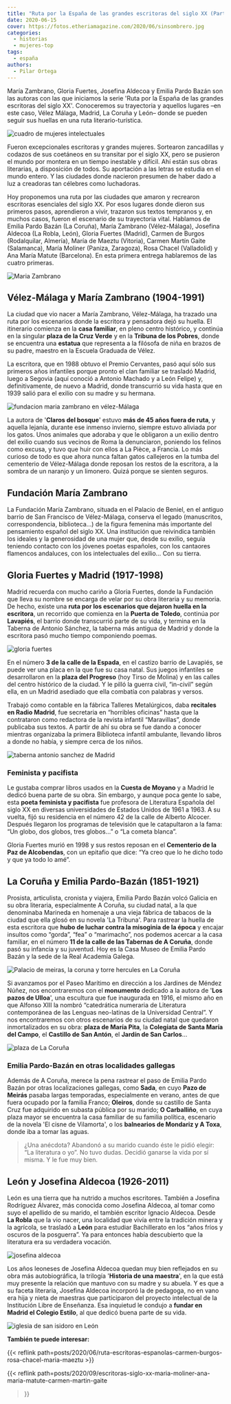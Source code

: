 ```yaml
---
title: "Ruta por la España de las grandes escritoras del siglo XX (Parte I)"
date: 2020-06-15
cover: https://fotos.etheriamagazine.com/2020/06/sinsombrero.jpg
categories: 
  - historias
  - mujeres-top
tags: 
  - españa
authors: 
  - Pilar Ortega
---
```


María Zambrano, Gloria Fuertes, Josefina Aldecoa y Emilia Pardo Bazán son las autoras 
con las que iniciamos la serie 'Ruta por la España de las grandes escritoras del siglo 
XX'. Conoceremos su trayectoria y aquellos lugares –en este caso, Vélez Málaga, Madrid, 
La Coruña y León– donde se pueden seguir sus huellas en una ruta literario-turística. 

![cuadro de mujeres intelectuales](https://fotos.etheriamagazine.com/2020/06/sinsombrero-artistica-azul.jpg "Imagen reinterpretada de 'Las sinsombrero', grupo del que formaban parte Rosa Chacel y Mª Zambrano.")

Fueron excepcionales escritoras y grandes mujeres. Sortearon zancadillas y codazos de 
sus coetáneos en su transitar por el siglo XX, pero se pusieron el mundo por montera en 
un tiempo inestable y difícil. Ahí están sus obras literarias, a disposición de todos. 
Su aportación a las letras se estudia en el mundo entero. Y las ciudades donde nacieron 
presumen de haber dado a luz a creadoras tan célebres como luchadoras. 

Hoy proponemos una ruta por las ciudades que amaron y recrearon escritoras esenciales 
del siglo XX. Por esos lugares donde dieron sus primeros pasos, aprendieron a vivir, 
trazaron sus textos tempranos y, en muchos casos, fueron el escenario de su trayectoria 
vital. Hablamos de Emilia Pardo Bazán (La Coruña), María Zambrano (Vélez-Málaga), 
Josefina Aldecoa (La Robla, León), Gloria Fuertes (Madrid), Carmen de Burgos 
(Rodalquilar, Almería), María de Maeztu (Vitoria), Carmen Martín Gaite (Salamanca), 
María Moliner (Paniza, Zaragoza), Rosa Chacel (Valladolid) y Ana María Matute 
(Barcelona). En esta primera entrega hablaremos de las cuatro primeras. 

![Maria Zambrano](https://fotos.etheriamagazine.com/2020/06/maria-zambrano-claros-de-bosque.jpg "María Zambrano y libro 'Claros de bosque'.")

## Vélez-Málaga y María Zambrano (1904-1991)

La ciudad que vio nacer a María Zambrano, Vélez-Málaga, ha trazado una ruta por los 
escenarios donde la escritora y pensadora dejó su huella. El itinerario comienza en la 
**casa familiar**, en pleno centro histórico, y continúa en la singular **plaza de la 
Cruz Verde** y en la **Tribuna de los Pobres**, donde se encuentra una **estatua** que 
representa a la filósofa de niña en brazos de su padre, maestro en la Escuela Graduada 
de Vélez. 

La escritora, que en 1988 obtuvo el Premio Cervantes, pasó aquí sólo sus primeros años 
infantiles porque pronto el clan familiar se trasladó Madrid, luego a Segovia (aquí 
conoció a Antonio Machado y a León Felipe) y, definitivamente, de nuevo a Madrid, donde 
transcurrió su vida hasta que en 1939 salió para el exilio con su madre y su hermana. 

![fundacion maria zambrano en vélez-Málaga](https://fotos.etheriamagazine.com/2020/06/Palacio-de-Beniel-sede-maria-zambrano.jpg "Palacio del Marqués de Beniel, sede de la Fundación María Zambrano.")

La autora de '**Claros del bosque**' estuvo **más de 45 años fuera de ruta**, y aquella 
lejanía, durante ese inmenso invierno, siempre estuvo aliviada por los gatos. Unos 
animales que adoraba y que le obligaron a un exilio dentro del exilio cuando sus vecinos 
de Roma la denunciaron, poniendo los felinos como excusa, y tuvo que huir con ellos a La 
Pièce, a Francia. Lo más curioso de todo es que ahora nunca faltan gatos callejeros en 
la tumba del cementerio de Vélez-Málaga donde reposan los restos de la escritora, a la 
sombra de un naranjo y un limonero. Quizá porque se sienten seguros. 

## Fundación María Zambrano

La Fundación María Zambrano, situada en el Palacio de Beniel, en el antiguo barrio de 
San Francisco de Vélez-Málaga, conserva el legado (manuscritos, correspondencia, 
biblioteca…) de la figura femenina más importante del pensamiento español del siglo XX. 
Una institución que reivindica también los ideales y la generosidad de una mujer que, 
desde su exilio, seguía teniendo contacto con los jóvenes poetas españoles, con los 
cantaores flamencos andaluces, con los intelectuales del exilio… Con su tierra. 

## Gloria Fuertes y Madrid (1917-1998)

Madrid recuerda con mucho cariño a Gloria Fuertes, donde la Fundación que lleva su 
nombre se encarga de velar por su obra literaria y su memoria. De hecho, existe una 
**ruta por los escenarios que dejaron huella en la escritora**, un recorrido que 
comienza en la **Puerta de Toledo**, continúa por **Lavapiés**, el barrio donde 
transcurrió parte de su vida, y termina en la Taberna de Antonio Sánchez, la taberna más 
antigua de Madrid y donde la escritora pasó mucho tiempo componiendo poemas. 

![gloria fuertes](https://fotos.etheriamagazine.com/2020/06/gloria-fuertes-escritora-siglo-xx.jpg "Retrato de Gloria Fuertes. © Archivo Ayto. Madrid")

En el número **3 de la calle de la Espada**, en el castizo barrio de Lavapiés, se puede 
ver una placa en la que fue su casa natal. Sus juegos infantiles se desarrollaron en la 
**plaza del Progreso** (hoy Tirso de Molina) y en las calles del centro histórico de la 
ciudad. Y le pilló la guerra civil, “in-civil” según ella, en un Madrid asediado que 
ella combatía con palabras y versos. 

Trabajó como contable en la fábrica Talleres Metalúrgicos, daba **recitales en Radio 
Madrid**, fue secretaria en “horribles oficinas” hasta que la contrataron como redactora 
de la revista infantil “Maravillas”, donde publicaba sus textos. A partir de ahí su obra 
se fue dando a conocer mientras organizaba la primera Biblioteca infantil ambulante, 
llevando libros a donde no había, y siempre cerca de los niños. 

![taberna antonio sanchez de Madrid](https://fotos.etheriamagazine.com/2020/06/taberna-antonio-sanchez-madrid.jpg "Taberna Antonio Sánchez. Foto de El Tenedor")

### Feminista y pacifista

Le gustaba comprar libros usados en la **Cuesta de Moyano** y a Madrid le dedicó buena 
parte de su obra. Sin embargo, y aunque poca gente lo sabe, esta **poeta feminista y 
pacifista** fue profesora de Literatura Española del siglo XX en diversas universidades 
de Estados Unidos de 1961 a 1963. A su vuelta, fijó su residencia en el número 42 de la 
calle de Alberto Alcocer. Después llegaron los programas de televisión que le 
catapultaron a la fama: “Un globo, dos globos, tres globos…” o “La cometa blanca”. 

Gloria Fuertes murió en 1998 y sus restos reposan en el **Cementerio de la Paz de 
Alcobendas**, con un epitafio que dice: “Ya creo que lo he dicho todo y que ya todo lo 
amé”. 

## La Coruña y Emilia Pardo-Bazán (1851-1921)

Prosista, articulista, cronista y viajera, Emilia Pardo Bazán volcó Galicia en su obra 
literaria, especialmente A Coruña, su ciudad natal, a la que denominaba Marineda en 
homenaje a una vieja fábrica de tabacos de la ciudad que ella glosó en su novela 'La 
Tribuna'. Para rastrear la huella de esta escritora que **hubo de luchar contra la 
misoginia de la época** y encajar insultos como “gorda”, “fea” o “marimacho”, nos 
podemos acercar a la casa familiar, en el número **11 de la calle de las Tabernas de A 
Coruña**, donde pasó su infancia y su juventud. Hoy es la Casa Museo de Emilia Pardo 
Bazán y la sede de la Real Academia Galega. 

![Palacio de meiras, la coruna y torre hercules en La Coruña](https://fotos.etheriamagazine.com/2020/06/pardo-bazan-porta-de-Meiras.jpg "(Izq.) Emilia Pardo-Bazán en la puerta de las Torres de Meiras. © Fundación EPB (Dcha.) Torre de Hércules en La Coruña.")

Si avanzamos por el Paseo Marítimo en dirección a los Jardines de Méndez Núñez, nos 
encontraremos con el **monumento** dedicado a la autora de '**Los pazos de Ulloa**', una 
escultura que fue inaugurada en 1916, el mismo año en que Alfonso XIII la nombró 
“catedrática numeraria de Literatura contemporánea de las Lenguas neo-latinas de la 
Universidad Central”. Y nos encontraremos con otros escenarios de su ciudad natal que 
quedaron inmortalizados en su obra: **plaza de María Pita**, la **Colegiata de Santa 
María del Campo**, el **Castillo de San Antón**, el **Jardín de San Carlos**… 

![plaza de La Coruña](https://fotos.etheriamagazine.com/2020/06/coruna-plaza-maria-pita.jpg "Palacio del Ayuntamiento en la plaza de María Pita.")

### Emilia Pardo-Bazán en otras localidades gallegas

Además de A Coruña, merece la pena rastrear el paso de Emilia Pardo Bazán por otras 
localizaciones gallegas, como **Sada**, en cuyo **Pazo de Meirás** pasaba largas 
temporadas, especialmente en verano, antes de que fuera ocupado por la familia Franco; 
**Oleiros**, donde su castillo de Santa Cruz fue adquirido en subasta pública por su 
marido; **O Carballiño**, en cuya plaza mayor se encuentra la casa familiar de su 
familia política, escenario de la novela 'El cisne de Vilamorta', o los **balnearios de 
Mondariz y A Toxa**, donde iba a tomar las aguas. 

> ¿Una anécdota? Abandonó a su marido cuando éste le pidió elegir: “La literatura o yo”. 
> No tuvo dudas. Decidió ganarse la vida por sí misma. Y le fue muy bien. 

## León y Josefina Aldecoa (1926-2011)

León es una tierra que ha nutrido a muchos escritores. También a Josefina Rodríguez 
Álvarez, más conocida como Josefina Aldecoa, al tomar como suyo el apellido de su 
marido, el también escritor Ignacio Aldecoa. Desde **La Robla** que la vio nacer, una 
localidad que vivía entre la tradición minera y la agrícola, se trasladó a **León** para 
estudiar Bachillerato en los “años fríos y oscuros de la posguerra”. Ya para entonces 
había descubierto que la literatura era su verdadera vocación. 

![josefina aldecoa](https://fotos.etheriamagazine.com/2020/06/josefina-aldecoa-leon.jpg "Josefina Aldecoa (León) y dos de sus obras. © Retrato Efe")

Los años leoneses de Josefina Aldecoa quedan muy bien reflejados en su obra más 
autobiográfica, la trilogía '**Historia de una maestra**', en la que está muy presente 
la relación que mantuvo con su madre y su abuela. Y es que a su faceta literaria, 
Josefina Aldecoa incorporó la de pedagoga, no en vano era hija y nieta de maestras que 
participaron del proyecto intelectual de la Institución Libre de Enseñanza. Esa 
inquietud le condujo a **fundar en Madrid el Colegio Estilo**, al que dedicó buena parte 
de su vida. 

![iglesia de san isidoro en León](https://fotos.etheriamagazine.com/2020/06/leon-iglesia-san-isidoro.jpg "Interior de la Iglesia de San Isidoro, en León, una de las joyas poco conocidas de la ciudad.")

**También te puede interesar:** 

{{< reflink 
path=posts/2020/06/ruta-escritoras-espanolas-carmen-burgos-rosa-chacel-maria-maeztu >}} 

{{< reflink 
path=posts/2020/09/escritoras-siglo-xx-maria-moliner-ana-maria-matute-carmen-martin-gaite 
>}}
